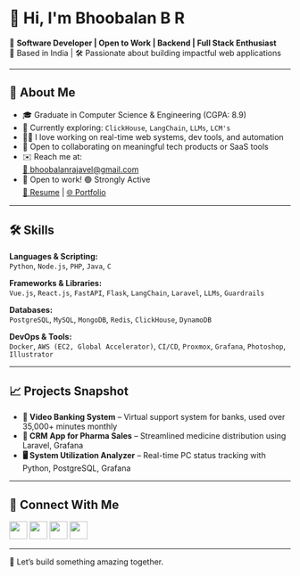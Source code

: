 # 👋 Hi, I'm Bhoobalan B R

🚀 **Software Developer | Open to Work | Backend | Full Stack Enthusiast**  
📍 Based in India | 🛠️ Passionate about building impactful web applications

---

## 🧠 About Me

- 🎓 Graduate in Computer Science & Engineering (CGPA: 8.9)
- 🌱 Currently exploring: `ClickHouse`, `LangChain`, `LLMs`, `LCM's`
- 👨‍💻 I love working on real-time web systems, dev tools, and automation
- 🤝 Open to collaborating on meaningful tech products or SaaS tools
- ✉️ Reach me at:  
  [📧 bhoobalanrajavel@gmail.com](mailto:bhoobalanrajavel@gmail.com)  
- 💼 Open to work! 🟢 Strongly Active   
<a href="https://bhoobalan.s3.ap-south-1.amazonaws.com/Bhoobalan-B-R.pdf" target="_blank">📄 Resume</a> | <a href="https://bhoobalan-bhoo.github.io/" target="_blank">🌐 Portfolio</a>

---

## 🛠️ Skills

**Languages & Scripting:**  
`Python`, `Node.js`, `PHP`, `Java`, `C`

**Frameworks & Libraries:**  
`Vue.js`, `React.js`, `FastAPI`, `Flask`, `LangChain`, `Laravel`, `LLMs`, `Guardrails`

**Databases:**  
`PostgreSQL`, `MySQL`, `MongoDB`, `Redis`, `ClickHouse`, `DynamoDB`

**DevOps & Tools:**  
`Docker`, `AWS (EC2, Global Accelerator)`, `CI/CD`, `Proxmox`, `Grafana`, `Photoshop`, `Illustrator`

---

## 📈 Projects Snapshot

- **🎥 Video Banking System** – Virtual support system for banks, used over 35,000+ minutes monthly
- **🏥 CRM App for Pharma Sales** – Streamlined medicine distribution using Laravel, Grafana
- **🖥️ System Utilization Analyzer** – Real-time PC status tracking with Python, PostgreSQL, Grafana

---

## 🔗 Connect With Me

<p align="left">
  <a href="https://www.linkedin.com/in/bhoobalan-b-r" target="_blank"><img src="https://raw.githubusercontent.com/danielcranney/readme-generator/main/public/icons/socials/linkedin.svg" width="32" height="32" /></a>
  <a href="https://discord.com/users/kal#6704" target="_blank"><img src="https://raw.githubusercontent.com/danielcranney/readme-generator/main/public/icons/socials/discord.svg" width="32" height="32" /></a>
  <a href="https://www.github.com/bhoobalan-bhoo" target="_blank"><img src="https://raw.githubusercontent.com/danielcranney/readme-generator/main/public/icons/socials/github.svg" width="32" height="32" /></a>
  <a href="https://www.twitter.com/bhoobalan_br" target="_blank"><img src="https://raw.githubusercontent.com/danielcranney/readme-generator/main/public/icons/socials/twitter.svg" width="32" height="32" /></a>
</p>

---

🧩 Let’s build something amazing together.
